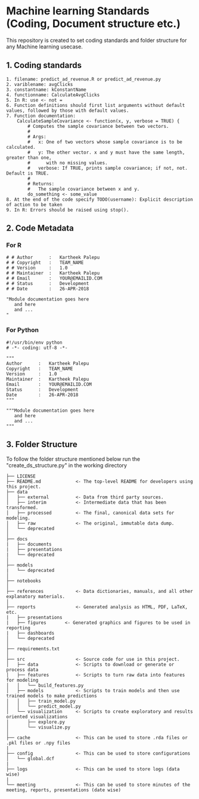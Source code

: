 # Machine learning Standards (Coding, Document structure etc.)
This repository is created to set coding standards and folder structure for any Machine learning usecase.

## 1. Coding standards
	1. filename: predict_ad_revenue.R or predict_ad_revenue.py
	2. variblename: avgClicks
	3. constantname: kConstantName
	4. functionname: CalculateAvgClicks
	5. In R: use <- not =
	6. Function definitions should first list arguments without default values, followed by those with default values.
	7. Function documentation:
		CalculateSampleCovariance <- function(x, y, verbose = TRUE) {
			# Computes the sample covariance between two vectors.
			#
			# Args:
			#   x: One of two vectors whose sample covariance is to be calculated.
			#   y: The other vector. x and y must have the same length, greater than one,
			#      with no missing values.
			#   verbose: If TRUE, prints sample covariance; if not, not. Default is TRUE.
			#
			# Returns:
			#   The sample covariance between x and y.
			do_something <- some_value
	8. At the end of the code specify TODO(username): Explicit description of action to be taken
	9. In R: Errors should be raised using stop().
  
## 2. Code Metadata
### For R
```
# # Author 		: 	Kartheek Palepu
# # Copyright 	: 	TEAM_NAME
# # Version 	: 	1.0
# # Maintainer 	: 	Kartheek Palepu
# # Email 		: 	YOUR@EMAILID.COM
# # Status 		: 	Development
# # Date		:	26-APR-2018

"Module documentation goes here
   and here
   and ...
"
```
### For Python
```
#!/usr/bin/env python
# -*- coding: utf-8 -*-

"""
Author 		: 	Kartheek Palepu
Copyright 	: 	TEAM_NAME
Version 	: 	1.0
Maintainer 	: 	Kartheek Palepu
Email 		: 	YOUR@EMAILID.COM
Status 		: 	Development
Date		: 	26-APR-2018
"""

"""Module documentation goes here
   and here
   and ...
"""
```

## 3. Folder Structure
To follow the folder structure mentioned below run the "create_ds_structure.py" in the working directory
```
├── LICENSE
├── README.md             <- The top-level README for developers using this project.
├── data
│   ├── external          <- Data from third party sources.
│   ├── interim           <- Intermediate data that has been transformed.
│   ├── processed         <- The final, canonical data sets for modeling.
│   ├── raw               <- The original, immutable data dump.
│   └── deprecated
│
├── docs
|	├── documents
|	├── presentations
|	└── deprecated
│
├── models
|	└── deprecated      
│
├── notebooks
│
├── references            <- Data dictionaries, manuals, and all other explanatory materials.
│
├── reports               <- Generated analysis as HTML, PDF, LaTeX, etc.
|	├── presentations
|	├── figures       <- Generated graphics and figures to be used in reporting
|	├── dashboards     
│   └── deprecated
│
├── requirements.txt
│
├── src                   <- Source code for use in this project.
│   ├── data              <- Scripts to download or generate or process data
│   ├── features          <- Scripts to turn raw data into features for modeling
│   │   └── build_features.py
│   ├── models            <- Scripts to train models and then use trained models to make predictions
│   │   ├── train_model.py
│   │   └── predict_model.py
│   └── visualization     <- Scripts to create exploratory and results oriented visualizations
│       ├── explore.py
│       └── visualize.py
│
├── cache                 <- This can be used to store .rda files or .pkl files or .npy files
|
├── config                <- This can be used to store configurations
│   └── global.dcf
|
├── logs                  <- This can be used to store logs (data wise)
|
└── meeting               <- This can be used to store minutes of the meeting, reports, presentations (date wise)
```
